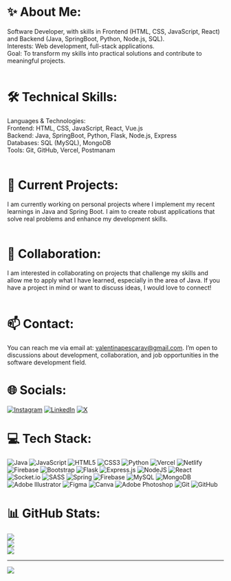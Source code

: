 # ✨ About Me: <br>
Software Developer, with skills in Frontend (HTML, CSS, JavaScript, React) and Backend (Java, SpringBoot, Python, Node.js, SQL).<br>Interests: Web development, full-stack applications.<br>Goal: To transform my skills into practical solutions and contribute to meaningful projects.<br><br> 
# 🛠️ Technical Skills: <br>
Languages & Technologies:<br>Frontend: HTML, CSS, JavaScript, React, Vue.js<br>Backend: Java, SpringBoot, Python, Flask, Node.js, Express<br>Databases: SQL (MySQL), MongoDB<br>Tools: Git, GitHub, Vercel, Postmanam <br><br> 
# 🌱 Current Projects: <br>
I am currently working on personal projects where I implement my recent learnings in Java and Spring Boot. I aim to create robust applications that solve real problems and enhance my development skills.<br><br>
# 🤝 Collaboration: <br>
I am interested in collaborating on projects that challenge my skills and allow me to apply what I have learned, especially in the area of Java. If you have a project in mind or want to discuss ideas, I would love to connect!<br><br>
# 📫 Contact: <br>
You can reach me via email at: valentinapescarav@gmail.com. I’m open to discussions about development, collaboration, and job opportunities in the software development field.<br>

# 🌐 Socials:
[![Instagram](https://img.shields.io/badge/Instagram-%23E4405F.svg?logo=Instagram&logoColor=white)](https://instagram.com/valentinapescarav) [![LinkedIn](https://img.shields.io/badge/LinkedIn-%230077B5.svg?logo=linkedin&logoColor=white)](https://linkedin.com/in/avalentinavargas) [![X](https://img.shields.io/badge/X-black.svg?logo=X&logoColor=white)](https://x.com/devvalentech) 

# 💻 Tech Stack:
![Java](https://img.shields.io/badge/java-%23ED8B00.svg?style=for-the-badge&logo=openjdk&logoColor=white) ![JavaScript](https://img.shields.io/badge/javascript-%23323330.svg?style=for-the-badge&logo=javascript&logoColor=%23F7DF1E) ![HTML5](https://img.shields.io/badge/html5-%23E34F26.svg?style=for-the-badge&logo=html5&logoColor=white) ![CSS3](https://img.shields.io/badge/css3-%231572B6.svg?style=for-the-badge&logo=css3&logoColor=white) ![Python](https://img.shields.io/badge/python-3670A0?style=for-the-badge&logo=python&logoColor=ffdd54) ![Vercel](https://img.shields.io/badge/vercel-%23000000.svg?style=for-the-badge&logo=vercel&logoColor=white) ![Netlify](https://img.shields.io/badge/netlify-%23000000.svg?style=for-the-badge&logo=netlify&logoColor=#00C7B7) ![Firebase](https://img.shields.io/badge/firebase-%23039BE5.svg?style=for-the-badge&logo=firebase) ![Bootstrap](https://img.shields.io/badge/bootstrap-%238511FA.svg?style=for-the-badge&logo=bootstrap&logoColor=white) ![Flask](https://img.shields.io/badge/flask-%23000.svg?style=for-the-badge&logo=flask&logoColor=white) ![Express.js](https://img.shields.io/badge/express.js-%23404d59.svg?style=for-the-badge&logo=express&logoColor=%2361DAFB) ![NodeJS](https://img.shields.io/badge/node.js-6DA55F?style=for-the-badge&logo=node.js&logoColor=white) ![React](https://img.shields.io/badge/react-%2320232a.svg?style=for-the-badge&logo=react&logoColor=%2361DAFB) ![Socket.io](https://img.shields.io/badge/Socket.io-black?style=for-the-badge&logo=socket.io&badgeColor=010101) ![SASS](https://img.shields.io/badge/SASS-hotpink.svg?style=for-the-badge&logo=SASS&logoColor=white) ![Spring](https://img.shields.io/badge/spring-%236DB33F.svg?style=for-the-badge&logo=spring&logoColor=white) ![Firebase](https://img.shields.io/badge/firebase-a08021?style=for-the-badge&logo=firebase&logoColor=ffcd34) ![MySQL](https://img.shields.io/badge/mysql-4479A1.svg?style=for-the-badge&logo=mysql&logoColor=white) ![MongoDB](https://img.shields.io/badge/MongoDB-%234ea94b.svg?style=for-the-badge&logo=mongodb&logoColor=white) ![Adobe Illustrator](https://img.shields.io/badge/adobe%20illustrator-%23FF9A00.svg?style=for-the-badge&logo=adobe%20illustrator&logoColor=white) ![Figma](https://img.shields.io/badge/figma-%23F24E1E.svg?style=for-the-badge&logo=figma&logoColor=white) ![Canva](https://img.shields.io/badge/Canva-%2300C4CC.svg?style=for-the-badge&logo=Canva&logoColor=white) ![Adobe Photoshop](https://img.shields.io/badge/adobe%20photoshop-%2331A8FF.svg?style=for-the-badge&logo=adobe%20photoshop&logoColor=white) ![Git](https://img.shields.io/badge/git-%23F05033.svg?style=for-the-badge&logo=git&logoColor=white) ![GitHub](https://img.shields.io/badge/github-%23121011.svg?style=for-the-badge&logo=github&logoColor=white)
# 📊 GitHub Stats:
![](https://github-readme-stats.vercel.app/api?username=valentinavargasp&theme=dracula&hide_border=true&include_all_commits=false&count_private=false)<br/>
![](https://github-readme-streak-stats.herokuapp.com/?user=valentinavargasp&theme=dracula&hide_border=true)<br/>
![](https://github-readme-stats.vercel.app/api/top-langs/?username=valentinavargasp&theme=dracula&hide_border=true&include_all_commits=false&count_private=false&layout=compact)

---
[![](https://visitcount.itsvg.in/api?id=valentinavargasp&icon=2&color=0)](https://visitcount.itsvg.in)

